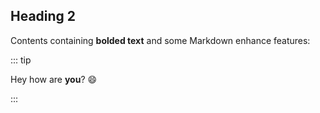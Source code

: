 ## Heading 2

<!-- #region snippet -->

Contents containing **bolded text** and some Markdown enhance features:

<!-- #endregion snippet -->

::: tip

Hey how are **you**? :smile:

:::
